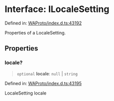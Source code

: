 # Interface: ILocaleSetting

Defined in: [WAProto/index.d.ts:43192](https://github.com/Fokusdotid/Baileys/blob/abcb8d9f2160683543784d4a7641ec0f8c55ed7e/WAProto/index.d.ts#L43192)

Properties of a LocaleSetting.

## Properties

### locale?

> `optional` **locale**: `null` \| `string`

Defined in: [WAProto/index.d.ts:43195](https://github.com/Fokusdotid/Baileys/blob/abcb8d9f2160683543784d4a7641ec0f8c55ed7e/WAProto/index.d.ts#L43195)

LocaleSetting locale

